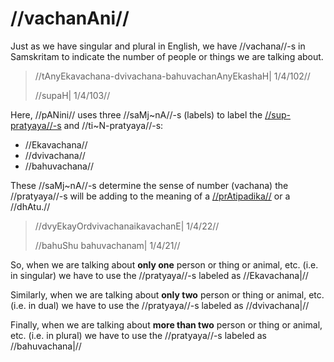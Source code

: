 # //vachanAni//

Just as we have singular and plural in English, we have //vachana//-s in Samskritam to indicate the number of people or things we are talking about.

> //tAnyEkavachana-dvivachana-bahuvachanAnyEkashaH| 1/4/102//
>
> //supaH| 1/4/103//

Here, //pANini// uses three //saMj~nA//-s (labels) to label the [//sup-pratyaya//-s](#/shadlinga-prakaranam/general/subanta-pratyayAH) and //ti~N-pratyaya//-s:

-   //Ekavachana//
-   //dvivachana//
-   //bahuvachana//

These //saMj~nA//-s determine the sense of number (vachana) the //pratyaya//-s will be adding to the meaning of a [//prAtipadika//](#/shadlinga-prakaranam/general/praatipadika) or a //dhAtu.//

> //dvyEkayOrdvivachanaikavachanE| 1/4/22//
>
> //bahuShu bahuvachanam| 1/4/21//

So, when we are talking about **only one** person or thing or animal, etc. (i.e. in singular) we have to use the //pratyaya//-s labeled as //Ekavachana|//

Similarly, when we are talking about **only two** person or thing or animal, etc. (i.e. in dual) we have to use the //pratyaya//-s labeled as //dvivachana|//

Finally, when we are talking about **more than two** person or thing or animal, etc. (i.e. in plural) we have to use the //pratyaya//-s labeled as //bahuvachana|//
